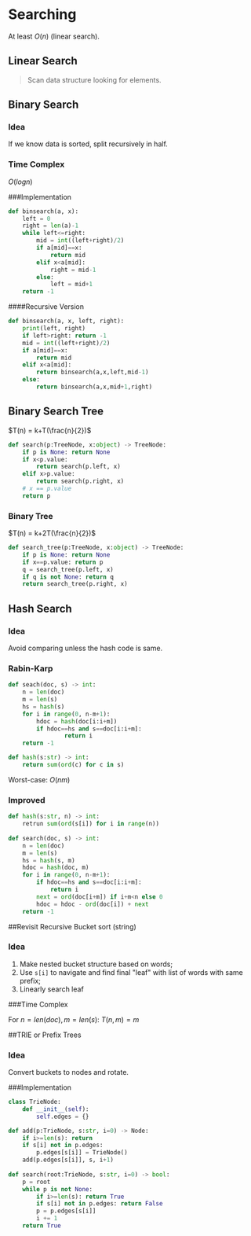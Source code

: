 # Searching

At least $O(n)$ (linear search).

## Linear Search

> Scan data structure looking for elements.

## Binary Search

### Idea

If we know data is sorted, split recursively in half.

### Time Complex

$O(logn)$

###Implementation

```python
def binsearch(a, x):
    left = 0
    right = len(a)-1
    while left<=right:
        mid = int((left+right)/2)
        if a[mid]==x:
            return mid
        elif x<a[mid]:
            right = mid-1
        else:
            left = mid+1
    return -1
```

####Recursive Version

```python
def binsearch(a, x, left, right):
    print(left, right)
    if left>right: return -1
    mid = int((left+right)/2)
    if a[mid]==x:
        return mid
    elif x<a[mid]:
        return binsearch(a,x,left,mid-1)
    else:
        return binsearch(a,x,mid+1,right)
```

## Binary Search Tree

$T(n) = k+T(\frac{n}{2})$

```python
def search(p:TreeNode, x:object) -> TreeNode:
    if p is None: return None
    if x<p.value:
        return search(p.left, x)
    elif x>p.value:
        return search(p.right, x)
    # x == p.value
    return p
```

### Binary Tree

$T(n) = k+2T(\frac{n}{2})$

```python
def search_tree(p:TreeNode, x:object) -> TreeNode:
	if p is None: return None
    if x==p.value: return p
    q = search_tree(p.left, x)
    if q is not None: return q
    return search_tree(p.right, x)
```

## Hash Search

### Idea

Avoid comparing unless the hash code is same.

### Rabin-Karp

```python
def seach(doc, s) -> int:
    n = len(doc)
    m = len(s)
    hs = hash(s)
    for i in range(0, n-m+1):
        hdoc = hash(doc[i:i+m])
        if hdoc==hs and s==doc[i:i+m]:
                return i
    return -1

def hash(s:str) -> int:
    return sum(ord(c) for c in s)
```

Worst-case: $O(nm)$

### Improved

```python
def hash(s:str, n) -> int:
    retrun sum(ord(s[i]) for i in range(n))
    
def search(doc, s) -> int:
    n = len(doc)
    m = len(s)
    hs = hash(s, m)
    hdoc = hash(doc, m)
    for i in range(0, n-m+1):
        if hdoc==hs and s==doc[i:i+m]:
            return i
        next = ord(doc[i+m]) if i+m<n else 0
        hdoc = hdoc - ord(doc[i]) + next
    return -1
```

##Revisit Recursive Bucket sort (string)

### Idea

1. Make nested bucket structure based on words;
2. Use `s[i]` to navigate and find final "leaf" with list of words with same prefix;
3. Linearly search leaf

###Time Complex

For $n=len(doc), m=len(s)$: $T(n,m)=m$

##TRIE or Prefix Trees

### Idea

Convert buckets to nodes and rotate.

###Implementation

```python
class TrieNode:
    def __init__(self):
        self.edges = {}

def add(p:TrieNode, s:str, i=0) -> Node:
    if i>=len(s): return
    if s[i] not in p.edges:
        p.edges[s[i]] = TrieNode()
    add(p.edges[s[i]], s, i+1)
    
def search(root:TrieNode, s:str, i=0) -> bool:
    p = root
    while p is not None:
        if i>=len(s): return True
        if s[i] not in p.edges: return False
        p = p.edges[s[i]]
        i += 1
    return True
```

